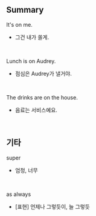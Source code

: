 ## Summary

It's on me.
- 그건 내가 쏠게.

<br>

Lunch is on Audrey.
- 점심은 Audrey가 낼거야.

<br>

The drinks are on the house.
- 음료는 서비스예요.

<br>

## 기타

super
- 엄청, 너무

<br>

as always
- [표현] 언제나 그렇듯이, 늘 그렇듯
